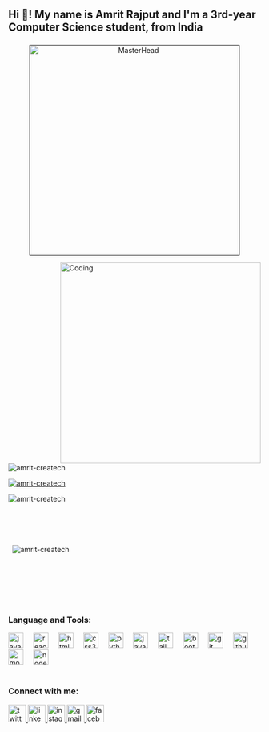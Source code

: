 <h2 align="left">Hi 👋! My name is Amrit Rajput and I'm a 3rd-year Computer Science student, from India</h2>

###
<p align="center"><a href=""https://linktr.ee/amrit_.xrajput">
    <img src="https://camo.githubusercontent.com/2366b34bb903c09617990fb5fff4622f3e941349e846ddb7e73df872a9d21233/68747470733a2f2f63646e2e6472696262626c652e636f6d2f75736572732f3733303730332f73637265656e73686f74732f363538313234332f6176656e746f2e676966" width="420" alt="MasterHead">
</a>
</p>

<img align="right" alt = "Coding" width="400" src="./util/JXA0.gif">
<p align="left"> <img src="https://komarev.com/ghpvc/?username=amrit-createch&label=Profile%20views&color=0e75b6&style=flat" alt="amrit-createch" /> </p>
<p align="left"> <a href="https://twitter.com/amrit_xrajput" target="blank"><img src="https://img.shields.io/twitter/follow/amrit_xrajput?logo=twitter&style=for-the-badge" alt="amrit-createch" /></a> </p>



<div><p>
  <img align="left" src="https://github-readme-stats.vercel.app/api/top-langs?username=amrit-createch&show_icons=true&locale=en&layout=compact&theme=dark" alt="amrit-createch" />
</p>
  <div/>
    <br/>
<br/>
<br/>
<br/>
<br/>
  <p>&nbsp;
  <img align="center" src="https://github-readme-stats.vercel.app/api?username=amrit-createch&show_icons=true&locale=en&theme=dark" alt="amrit-createch" />
</p>

    
<br/>
<br/>
<br/>
<br/>
<br/>
<div>
<h3 align="left"> Language and Tools:</h3>
<p align="left">
<div align="left">
  <img src="https://cdn.jsdelivr.net/gh/devicons/devicon/icons/javascript/javascript-original.svg" height="30" alt="javascript logo"  />
  <img width="12" />
  <img src="https://cdn.jsdelivr.net/gh/devicons/devicon/icons/react/react-original.svg" height="30" alt="react logo"  />
  <img width="12" />
  <img src="https://cdn.jsdelivr.net/gh/devicons/devicon/icons/html5/html5-original.svg" height="30" alt="html5 logo"  />
  <img width="12" />
  <img src="https://cdn.jsdelivr.net/gh/devicons/devicon/icons/css3/css3-original.svg" height="30" alt="css3 logo"  />
  <img width="12" />
  <img src="https://cdn.jsdelivr.net/gh/devicons/devicon/icons/python/python-original.svg" height="30" alt="python logo"  />
  <img width="12" />
  <img src="https://cdn.jsdelivr.net/gh/devicons/devicon/icons/java/java-original.svg" height="30" alt="java logo"  />
  <img width="12" />
  <img src="https://cdn.jsdelivr.net/gh/devicons/devicon/icons/tailwindcss/tailwindcss-original-wordmark.svg" height="30" alt="tailwindcss logo"  />
  <img width="12" />
  <img src="https://cdn.jsdelivr.net/gh/devicons/devicon/icons/bootstrap/bootstrap-original.svg" height="30" alt="bootstrap logo"  />
  <img width="12" />
  <img src="https://cdn.jsdelivr.net/gh/devicons/devicon/icons/git/git-original.svg" height="30" alt="git logo"  />
  <img width="12" />
  <img src="https://cdn.jsdelivr.net/gh/devicons/devicon/icons/github/github-original.svg" height="30" alt="github logo"  />
  <img width="12" />
  <img src="https://cdn.jsdelivr.net/gh/devicons/devicon/icons/mongodb/mongodb-original.svg" height="30" alt="mongodb logo"  />
  <img width="12" />
  <img src="https://cdn.jsdelivr.net/gh/devicons/devicon/icons/nodejs/nodejs-original.svg" height="30" alt="nodejs logo"  />
</div>
<br/>
</div>



<h3 align="left">Connect with me:</h3>
<p align="left">

<div align="left">
 <a href="https://x.com/amrit_xrajput" target="_blank">
    <img src="https://img.shields.io/static/v1?message=Twitter&logo=twitter&label=&color=1DA1F2&logoColor=white&labelColor=&style=for-the-badge" height="35" alt="twitter logo"  />
  </a>
  <a href="https://www.linkedin.com/in/amritxrajput/" target="_blank">
    <img src="https://img.shields.io/static/v1?message=LinkedIn&logo=linkedin&label=&color=0077B5&logoColor=white&labelColor=&style=for-the-badge" height="35" alt="linkedin logo"  />
  </a>
  <a href="https://www.instagram.com/amrit_shing__razput/" target="_blank">
    <img src="https://img.shields.io/static/v1?message=Instagram&logo=instagram&label=&color=E4405F&logoColor=white&labelColor=&style=for-the-badge" height="35" alt="instagram logo"  />
  </a>
  
  <a href="mailto:amritrajsingh179@gmail.com">
    <img src="https://img.shields.io/static/v1?message=Gmail&logo=gmail&label=&color=D14836&logoColor=white&labelColor=&style=for-the-badge" height="35" alt="gmail logo"  />
  </a>
  
  <a href="https://www.facebook.com/amrit.rajput.3348" target="_blank">
    <img src="https://img.shields.io/static/v1?message=Facebook&logo=facebook&label=&color=1877F2&logoColor=white&labelColor=&style=for-the-badge" height="35" alt="facebook logo"  />
  </a>
 
</div>

